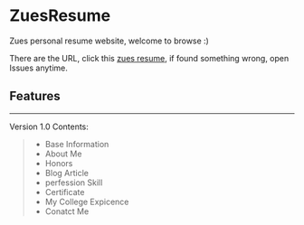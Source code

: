 # ZuesResume
Zues personal resume website, welcome to browse :)

There are the URL, click this [zues resume](http://resume.zuesblog.xyz/ZuesResume/), if found something wrong, open Issues anytime.

## Features
---
Version 1.0
Contents:
> * Base Information
> * About Me
> * Honors
> * Blog Article
> * perfession Skill
> * Certificate
> * My College Expicence
> * Conatct Me



